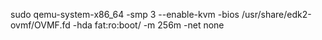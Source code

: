 sudo qemu-system-x86_64 -smp 3 --enable-kvm -bios /usr/share/edk2-ovmf/OVMF.fd -hda fat:ro:boot/ -m 256m -net none
